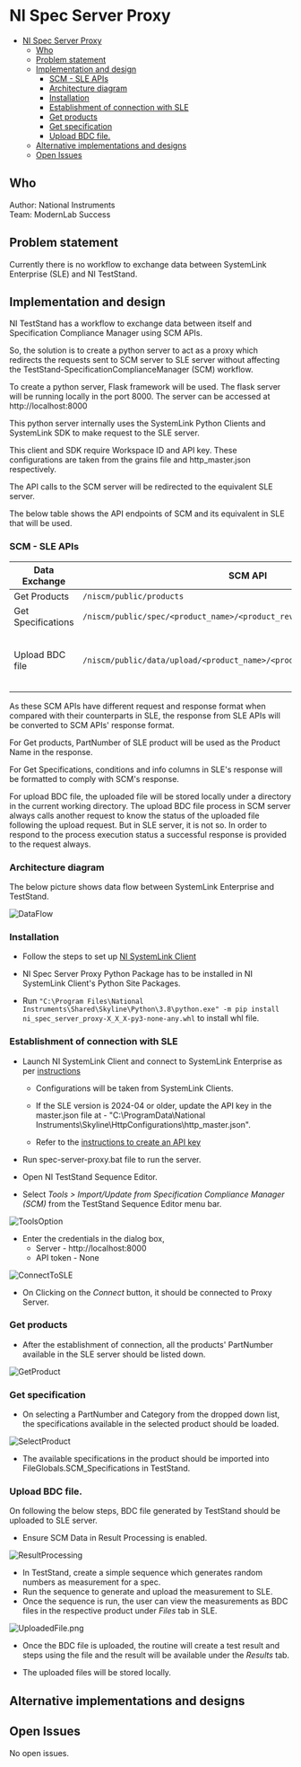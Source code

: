 # NI Spec Server Proxy

- [NI Spec Server Proxy](#ni-spec-server-proxy)
  - [Who](#who)
  - [Problem statement](#problem-statement)
  - [Implementation and design](#implementation-and-design)
    - [SCM - SLE APIs](#scm---sle-apis)
    - [Architecture diagram](#architecture-diagram)
    - [Installation](#installation)
    - [Establishment of connection with SLE](#establishment-of-connection-with-sle)
    - [Get products](#get-products)
    - [Get specification](#get-specification)
    - [Upload BDC file.](#upload-bdc-file)
  - [Alternative implementations and designs](#alternative-implementations-and-designs)
  - [Open Issues](#open-issues)

## Who

Author: National Instruments <br/>
Team: ModernLab Success

## Problem statement

Currently there is no workflow to exchange data between SystemLink Enterprise (SLE) and NI TestStand.

## Implementation and design

NI TestStand has a workflow to exchange data between itself and Specification Compliance Manager using SCM APIs.

So, the solution is to create a python server to act as a proxy which redirects the requests sent to SCM server to SLE server without affecting the TestStand-SpecificationComplianceManager (SCM) workflow.

To create a python server, Flask framework will be used. The flask server will be running locally in the port 8000. The server can be accessed at http://localhost:8000

This python server internally uses the SystemLink Python Clients and SystemLink SDK to make request to the SLE server.

This client and SDK require Workspace ID and API key. These configurations are taken from the grains file and http_master.json respectively.

The API calls to the SCM server will be redirected to the equivalent SLE server.

The below table shows the API endpoints of SCM and its equivalent in SLE that will be used.

### SCM - SLE APIs

| Data Exchange      | SCM API                                                                    | Equivalent SLE API                                                                                 |
| ------------------ | -------------------------------------------------------------------------- | -------------------------------------------------------------------------------------------------- |
| Get Products       | `/niscm/public/products`                                                   | `/v2/products`                                                                                     |
| Get Specifications | `/niscm/public/spec/<product_name>/<product_revision>`                     | `/nispec/v1/query-specs`                                                                           |
| Upload BDC file    | `/niscm/public/data/upload/<product_name>/<product_revision>/<discipline>` | `/v1/service-groups/Default/upload-files` <br/> To link the file to product: `/v2/update-products` |

As these SCM APIs have different request and response format when compared with their counterparts in SLE, the response from SLE APIs will be converted to SCM APIs' response format.

For Get products, PartNumber of SLE product will be used as the Product Name in the response.

For Get Specifications, conditions and info columns in SLE's response will be formatted to comply with SCM's response.

For upload BDC file, the uploaded file will be stored locally under a directory in the current working directory.
The upload BDC file process in SCM server always calls another request to know the status of the uploaded file following the upload request.
But in SLE server, it is not so. In order to respond to the process execution status a successful response is provided to the request always.

### Architecture diagram

The below picture shows data flow between SystemLink Enterprise and TestStand.

![DataFlow](DataFlow.png)

### Installation

- Follow the steps to set up [NI SystemLink Client](https://www.ni.com/docs/en-US/bundle/systemlink-enterprise/page/setting-up-systemlink-client.html#:~:text=Search%20for%20and%20install%20NI,which%20you%20want%20to%20connect)

- NI Spec Server Proxy Python Package has to be installed in NI SystemLink Client's Python Site Packages.

- Run `"C:\Program Files\National Instruments\Shared\Skyline\Python\3.8\python.exe" -m pip install ni_spec_server_proxy-X_X_X-py3-none-any.whl` to install whl file.

### Establishment of connection with SLE

- Launch NI SystemLink Client and connect to SystemLink Enterprise as per [instructions](https://www.ni.com/docs/en-US/bundle/systemlink-enterprise/page/setting-up-systemlink-client.html)

  - Configurations will be taken from SystemLink Clients.

  - If the SLE version is 2024-04 or older, update the API key in the master.json file at - "C:\ProgramData\National Instruments\Skyline\HttpConfigurations\http_master.json".

  - Refer to the [instructions to create an API key](https://www.ni.com/docs/en-US/bundle/systemlink-enterprise/page/creating-an-api-key.html)

- Run spec-server-proxy.bat file to run the server.
- Open NI TestStand Sequence Editor.
- Select *Tools > Import/Update from Specification Compliance Manager (SCM)* from the TestStand Sequence Editor menu bar.

![ToolsOption](ToolsOption.png)

- Enter the credentials in the dialog box,
  - Server - http://localhost:8000
  - API token - None

![ConnectToSLE](ConnectToSLE.png)

- On Clicking on the *Connect* button, it should be connected to Proxy Server.

### Get products

- After the establishment of connection, all the products' PartNumber available in the SLE server should be listed down.

![GetProduct](GetProducts.png)

### Get specification

- On selecting a PartNumber and Category from the dropped down list, the specifications available in the selected product should be loaded.

![SelectProduct](SelectProduct.png)

- The available specifications in the product should be imported into FileGlobals.SCM_Specifications in TestStand.

### Upload BDC file.

On following the below steps, BDC file generated by TestStand should be uploaded to SLE server.

- Ensure SCM Data in Result Processing is enabled.

![ResultProcessing](ResultProcessing.png)

- In TestStand, create a simple sequence which generates random numbers as measurement for a spec.
- Run the sequence to generate and upload the measurement to SLE.
- Once the sequence is run, the user can view the measurements as BDC files in the respective product under *Files* tab in SLE.

![UploadedFile.png](UploadedFile.png)

- Once the BDC file is uploaded, the routine will create a test result and steps using the file and the result will be available under the *Results* tab.

- The uploaded files will be stored locally.

## Alternative implementations and designs


## Open Issues

No open issues.